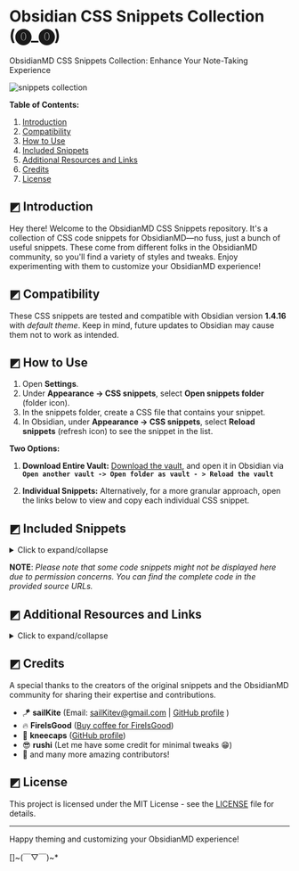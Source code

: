 # Obsidian CSS Snippets Collection (⓿_⓿)

ObsidianMD CSS Snippets Collection: Enhance Your Note-Taking Experience

<img src="https://i.imgur.com/cPa054W.png" alt="snippets collection">

**Table of Contents:**

1. [Introduction](#-Introduction)
2. [Compatibility](#-Compatibility)
3. [How to Use](#-How-to-Use)
4. [Included Snippets](#-Included-Snippets)
5. [Additional Resources and Links](#-additional-resources-and-links)
6. [Credits](#-Credits)
7. [License](#-License)

## ◩ Introduction 

Hey there! Welcome to the ObsidianMD CSS Snippets repository. It's a collection of CSS code snippets for ObsidianMD—no fuss, just a bunch of useful snippets. These come from different folks in the ObsidianMD community, so you'll find a variety of styles and tweaks. Enjoy experimenting with them to customize your ObsidianMD experience!

## ◩ Compatibility

These CSS snippets are tested and compatible with Obsidian version **1.4.16** with *default theme*. Keep in mind, future updates to Obsidian may cause them not to work as intended.

## ◩ How to Use

1. Open **Settings**.
2. Under **Appearance → CSS snippets**, select **Open snippets folder** (folder icon).
3. In the snippets folder, create a CSS file that contains your snippet.
4. In Obsidian, under **Appearance → CSS snippets**, select **Reload snippets** (refresh icon) to see the snippet in the list.

**Two Options:**

1. **Download Entire Vault:**
[Download the vault](https://github.com/r-u-s-h-i-k-e-s-h/Obsidian-CSS-Snippets/archive/refs/heads/Collection.zip), and open it in Obsidian via **` Open another vault -> Open folder as vault - > Reload the vault `**

2. **Individual Snippets:**
Alternatively, for a more granular approach, open the links below to view and copy each individual CSS snippet.

## ◩ Included Snippets

<details>
  <summary>Click to expand/collapse</summary>

 - [Accented settings side headings](Snippets/Accented%20settings%20side%20headings.md)
 - [Author callout](Snippets/Author%20callout.md)
 - [Banner](Snippets/Banner.md)
 - [Bigger first letter](Snippets/Bigger%20first%20letter.md)
 - [Blockquote styling 01](Snippets/Blockquote%20styling%2001.md)
 - [Blockquote styling 02](Snippets/Blockquote%20styling%2002.md)
 - [Blockquote styling 03](Snippets/Blockquote%20styling%2003.md)
 - [Calendar styling](Snippets/Calendar%20styling.md)
 - [Callout icon to the top right corner](Snippets/Callout%20icon%20to%20the%20top%20right%20corner.md)
 - [Callout styling - 3 callouts](Snippets/Callout%20styling%20-%203%20callouts.md)
 - [Callout styling - Callout without icon](Snippets/Callout%20styling%20-%20Callout%20without%20icon.md)
 - [Callout styling - Celtic callout border](Snippets/Callout%20styling%20-%20Celtic%20callout%20border.md)
 - [Callout styling - Folder structure callout](Snippets/Callout%20styling%20-%20Folder%20structure%20callout.md)
 - [Callout styling - Gummy callout](Snippets/Callout%20styling%20-%20Gummy%20callout.md)
 - [Callout styling - Label callout](Snippets/Callout%20styling%20-%20Label%20callout.md)
 - [Callout styling - Leader list callout](Snippets/Callout%20styling%20-%20Leader%20list%20callout.md)
 - [Callout styling - Minimal callout](Snippets/Callout%20styling%20-%20Minimal%20callout.md)
 - [Callout styling - Old callouts](Snippets/Callout%20styling%20-%20Old%20callouts.md)
 - [Callout styling - Outlined callout](Snippets/Callout%20styling%20-%20Outlined%20callout.md)
 - [Callout styling - Power callouts](Snippets/Callout%20styling%20-%20Power%20callouts.md)
 - [Callout styling - Quote callout](Snippets/Callout%20styling%20-%20Quote%20callout.md)
 - [Callout styling - Scroller callout](Snippets/Callout%20styling%20-%20Scroller%20callout.md)
 - [Callout styling - Sleek callout (AnuPpuccin theme)](Snippets/Callout%20styling%20-%20Sleek%20callout%20(AnuPpuccin%20theme).md)
 - [Callout styling - Tabbed callout](Snippets/Callout%20styling%20-%20Tabbed%20callout.md)
 - [Callout styling - Theorem callout](Snippets/Callout%20styling%20-%20Theorem%20callout.md)
 - [Callout styling - Timeline callout](Snippets/Callout%20styling%20-%20Timeline%20callout.md)
 - [Callout styling - Wikipedia like infobox](Snippets/Callout%20styling%20-%20Wikipedia%20like%20infobox.md)
 - [Callout Styling 01 - Prism theme callout](Snippets/Callout%20Styling%2001%20-%20Prism%20theme%20callout.md)
 - [Callout styling 02](Snippets/Callout%20styling%2002.md)
 - [Canvas styling - Gradient canvas cards](Snippets/Canvas%20styling%20-%20Gradient%20canvas%20cards.md)
 - [Card layout](Snippets/Card%20layout.md)
 - [Card view](Snippets/Card%20view.md)
 - [Celtic inline title styling](Snippets/Celtic%20inline%20title%20styling.md)
 - [Checkboxes - AnuPpuccin theme](Snippets/Checkboxes%20-%20AnuPpuccin%20theme.md)
 - [Checkboxes - Minimal theme](Snippets/Checkboxes%20-%20Minimal%20theme.md)
 - [Checkboxes - Origami theme](Snippets/Checkboxes%20-%20Origami%20theme.md)
 - [Checkboxes - Priority checkboxes](Snippets/Checkboxes%20-%20Priority%20checkboxes.md)
 - [Checkboxes - Progress bar checkboxes](Snippets/Checkboxes%20-%20Progress%20bar%20checkboxes.md)
 - [Checkboxes - SlRvb's checkboxes (ITS theme)](Snippets/Checkboxes%20-%20SlRvb's%20checkboxes%20(ITS%20theme).md)
 - [Code block styling 01](Snippets/Code%20block%20styling%2001.md)
 - [Code block styling 02](Snippets/Code%20block%20styling%2002.md)
 - [Collapsible image caption callout](Snippets/Collapsible%20image%20caption%20callout.md)
 - [Coloured ribbon](Snippets/Coloured%20ribbon.md)
 - [Coloured tab header container](Snippets/Coloured%20tab%20header%20container.md)
 - [Colourful headings underline and divider](Snippets/Colourful%20headings%20underline%20and%20divider.md)
 - [Command palette styling 01](Snippets/Command%20palette%20styling%2001.md)
 - [Command palette styling 02](Snippets/Command%20palette%20styling%2002.md)
 - [Compact tabs](Snippets/Compact%20tabs.md)
 - [Empty tab styling](Snippets/Empty%20tab%20styling.md)
 - [Equally spaced dataview columns](Snippets/Equally%20spaced%20dataview%20columns.md)
 - [External link styling 01](Snippets/External%20link%20styling%2001.md)
 - [Faded emoji in tasks](Snippets/Faded%20emoji%20in%20tasks.md)
 - [File explorer styling - Folder description](Snippets/File%20explorer%20styling%20-%20Folder%20description.md)
 - [File explorer styling - Folder headers](Snippets/File%20explorer%20styling%20-%20Folder%20headers.md)
 - [File explorer styling - Rainbow folder background](Snippets/File%20explorer%20styling%20-%20Rainbow%20folder%20background.md)
 - [File explorer styling - Rainbow folder titles](Snippets/File%20explorer%20styling%20-%20Rainbow%20folder%20titles.md)
 - [Gradient Colored Icon Tabs](Snippets/Gradient%20Colored%20Icon%20Tabs.md)
 - [Heading indicators 01](Snippets/Heading%20indicators%2001.md)
 - [Heading indicators 02](Snippets/Heading%20indicators%2002.md)
 - [Hide ribbon on collapse](Snippets/Hide%20ribbon%20on%20collapse.md)
 - [Hide titlebar buttons and freeze the right-expand button](Snippets/Hide%20titlebar%20buttons%20and%20freeze%20the%20right-sidedock%20toggle%20button%20position.md)
 - [Hide window button panel](Snippets/Hide%20window%20button%20panel.md)
 - [Icon before headings](Snippets/Icon%20before%20headings.md)
 - [Image as a background 01](Snippets/Image%20as%20a%20background%2001.md)
 - [Image as a background 02](Snippets/Image%20as%20a%20background%2002.md)
 - [Image description when hover](Snippets/Image%20description%20when%20hover.md)
 - [Image gallery](Snippets/Image%20gallery.md)
 - [Image grid](Snippets/Image%20grid.md)
 - [Image styling - Zoom image](Snippets/Image%20styling%20-%20Zoom%20image.md)
 - [Image tweak](Snippets/Image%20tweak.md)
 - [Kanban styling - background based on tag](Snippets/Kanban%20styling%20-%20background%20based%20on%20tag.md)
 - [Kanban styling - Notion like Kanban board](Snippets/Kanban%20styling%20-%20Notion%20like%20Kanban%20board.md)
 - [Kanban styling - background customized](Snippets/Kanban%20styling%20-%20background%20customized.md)
 - [Left aligned note header](Snippets/Left%20aligned%20note%20header.md)
 - [Link styling 01](Snippets/Link%20styling%2001.md)
 - [Loading screen tweak](Snippets/Loading%20screen%20tweak.md)
 - [Multicolumn note](Snippets/Multicolumn%20note.md)
 - [New note button](Snippets/New%20note%20button.md)
 - [Note icon](Snippets/Note%20icon.md)
 - [Outline numbering](Snippets/Outline%20numbering.md)
 - [Pinned tab styling](Snippets/Pinned%20tab%20styling.md)
 - [Popover border](Snippets/Popover%20border.md)
 - [Progress bar styling](Snippets/Progress%20bar%20styling.md)
 - [Properties into two columns](Snippets/Properties%20into%20two%20columns.md)
 - [Properties on hover](Snippets/Properties%20on%20hover.md)
 - [Safari tabs](Snippets/Safari%20tabs.md)
 - [Show note header on hover](Snippets/Show%20note%20header%20on%20hover.md)
 - [Sidenote callout 01](Snippets/Sidenote%20callout%2001.md)
 - [Sidenote callout 02](Snippets/Sidenote%20callout%2002.md)
 - [Spoiler text](Snippets/Spoiler%20text.md)
 - [Table styling - Centred table](Snippets/Table%20styling%20-%20Centred%20table.md)
 - [Table styling - Left column header](Snippets/Table%20styling%20-%20Left%20column%20header.md)
 - [Table styling - Rounded corners](Snippets/Table%20styling%20-%20Rounded%20corners.md)
 - [Tabs styling - Square tabs](Snippets/Tabs%20styling%20-%20Square%20tabs.md)
 - [Tabs styling - Stacked tabbed minimal tweak](Snippets/Tabs%20styling%20-%20Stacked%20tabbed%20minimal%20tweak.md)
 - [Tag styling - Hide hash symbol](Snippets/Tag%20styling%20-%20Hide%20hash%20symbol.md)
 - [Tag styling 01](Snippets/Tag%20styling%2001.md)
 - [Tags styling - Rainbow tags](Snippets/Tags%20styling%20-%20Rainbow%20tags.md)
 - [Tags styling - Target specific tag](Snippets/Tags%20styling%20-%20Target%20specific%20tag.md)
 - [Tooltip styling](Snippets/Tooltip%20styling.md)
 - [Unordered list styling 01](Snippets/Unordered%20list%20styling%2001.md)
 - [Unordered list styling 02](Snippets/Unordered%20list%20styling%2002.md)
 - [Vertical label arrangement](Snippets/Vertical%20label%20arrangement.md)

</details>

**NOTE**: _Please note that some code snippets might not be displayed here due to permission concerns. You can find the complete code in the provided source URLs._

## ◩ Additional Resources and Links

<details>
  <summary>Click to expand/collapse</summary>

- ⁠[#appearance](https://discord.com/channels/686053708261228577/702656734631821413) - Obsidian discord
- [Obsidian CSS Quick Guide](https://forum.obsidian.md/t/obsidian-css-quick-guide/58178) (forum) (mostly about using the inspector) -
- [CSS Variables at Obsidian Dev Docs](https://docs.obsidian.md/Reference/CSS+variables/CSS+variables)
- replete / [obsidian-minimal-theme-css-snippets](https://github.com/replete/obsidian-minimal-theme-css-snippets)
- efemkay / [obsidian-modular-css-layout](https://github.com/efemkay/obsidian-modular-css-layout#wide-views)
- SlRvb's [snippets collection](https://github.com/SlRvb/Obsidian--ITS-Theme/tree/main/Snippets) | [Guide](https://publish.obsidian.md/slrvb-docs/ITS+Theme/ITS+Theme)
- zamsyt / [obsidian-snippets](https://github.com/zamsyt/obsidian-snippets)
- ElsaTam /  [Obsidian-Stuff](https://github.com/ElsaTam/Obsidian-Stuff)
- KuiyueRO / [Obsidian-Miner](https://github.com/KuiyueRO/Obsidian-Miner)
- HandaArchitect / [obsidian-banner-snippet](https://github.com/HandaArchitect/obsidian-banner-snippet)
- sailKiteV / [Obsidian-Snippets-and-Demos](https://github.com/sailKiteV/Obsidian-Snippets-and-Demos?tab=readme-ov-file)
- TfTHacker / [DashboardPlusPlus](https://github.com/TfTHacker/DashboardPlusPlus)
- eb2ai / [My-Checklists-and-Icons](https://github.com/eb2ai/My-Checklists-and-Icons?tab=readme-ov-file)
- felixqueisler / [Obsidian-FileLink-Styling](https://github.com/felixqueisler/Obsidian-FileLink-Styling)
- xhuajin / [obsidian-sidenote-callout](https://github.com/xhuajin/obsidian-sidenote-callout/tree/main)

</details>

## ◩ Credits

A special thanks to the creators of the original snippets and the ObsidianMD community for sharing their expertise and contributions.

- 🪁 **sailKite** (Email: sailKitev@gmail.com | [GitHub profile](https://github.com/sailKiteV) )
- 🔥 **FireIsGood** ([Buy coffee for FireIsGood](https://ko-fi.com/fireisgood))
- 💎 **kneecaps** ([GitHub profile](https://github.com/7368697661))
- 😎 **rushi** (Let me have some credit for minimal tweaks 😁)
- 💖 and many more amazing contributors!


## ◩ License

This project is licensed under the MIT License - see the [LICENSE](LICENSE) file for details.

---

Happy theming and customizing your ObsidianMD experience!

[]~(￣▽￣)~*

